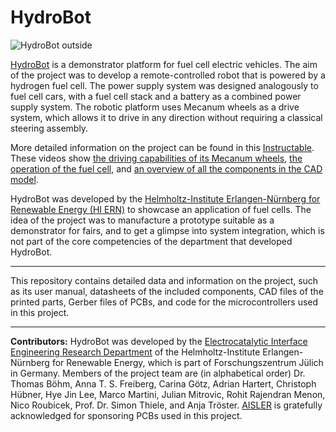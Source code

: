 # HydroBot

![HydroBot outside](https://github.com/user-attachments/assets/3f0d2b8a-46a0-4a26-abac-d1730e54d069)

[HydroBot](https://www.hi-ern.de/en/projects/hydrobot) is a demonstrator platform for fuel cell electric vehicles. The aim of the project was 
to develop a remote-controlled robot that is powered by a hydrogen fuel cell. The power supply 
system was designed analogously to fuel cell cars, with a fuel cell stack and a battery as a 
combined power supply system. The robotic platform uses Mecanum wheels as a drive system, which 
allows it to drive in any direction without requiring a classical steering assembly. 

More detailed information on the project can be found in this [Instructable](https://www.instructables.com/HydroBot-a-Fuel-Cell-Powered-Robot/). These videos show [the driving capabilities of its Mecanum wheels](https://youtu.be/N9AgIsOAKsk), [the operation of the fuel cell](https://youtu.be/g3sNNf1apEY), and [an overview of all the components in the CAD model](https://youtu.be/ZYQn9y09kZA).

HydroBot was developed by the [Helmholtz-Institute Erlangen-Nürnberg for Renewable Energy (HI ERN)](https://www.hi-ern.de/en) 
to showcase an application of fuel cells. The idea of the project was to manufacture a prototype 
suitable as a demonstrator for fairs, and to get a glimpse into system integration, which is not 
part of the core competencies of the department that developed HydroBot.

---

This repository contains detailed data and information on the project, such as its user manual, 
datasheets of the included components, CAD files of the printed parts, Gerber files of PCBs, and code for 
the microcontrollers used in this project.

---

**Contributors:** HydroBot was developed by the [Electrocatalytic Interface Engineering Research Department](https://www.hi-ern.de/en/research/electrocatalytic-interface-engineering-1) 
of the Helmholtz-Institute Erlangen-Nürnberg for Renewable Energy, which is part of Forschungszentrum 
Jülich in Germany. Members of the project team are (in alphabetical order) Dr. Thomas Böhm, 
Anna T. S. Freiberg, Carina Götz, Adrian Hartert, Christoph Hübner, Hye Jin Lee, Marco Martini, 
Julian Mitrovic, Rohit Rajendran Menon, Nico Roubicek, Prof. Dr. Simon Thiele, and Anja Tröster. 
[AISLER](https://aisler.net/en) is gratefully acknowledged for sponsoring PCBs used in this project.
